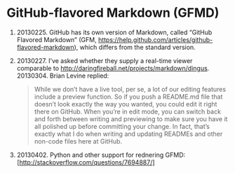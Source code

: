 GitHub-flavored Markdown (GFMD)
===============================

1.  ​20130225. GitHub has its own version of Markdown, called “GitHub
    Flavored Markdown” (GFM,
    <https://help.github.com/articles/github-flavored-markdown>), which
    differs from the standard version.

2.  ​20130227. I’ve asked whether they supply a real-time viewer
    comparable to <http://daringfireball.net/projects/markdown/dingus>.
    20130304. Brian Levine replied:

    > While we don’t have a live tool, per se, a lot of our editing
    > features include a preview function. So if you push a README.md
    > file that doesn’t look exactly the way you wanted, you could edit
    > it right there on GitHub. When you’re in edit mode, you can switch
    > back and forth between writing and previewing to make sure you
    > have it all polished up before committing your change. In fact,
    > that’s exactly what I do when writing and updating READMEs and
    > other non-code files here at GitHub.

3.  ​20130402. Python and other support for rednering GFMD: [http://stackoverflow.com/questions/7694887/]
